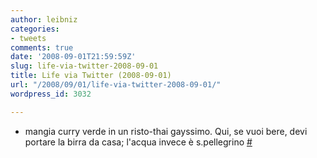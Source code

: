 ```yaml
---
author: leibniz
categories:
- tweets
comments: true
date: '2008-09-01T21:59:59Z'
slug: life-via-twitter-2008-09-01
title: Life via Twitter (2008-09-01)
url: "/2008/09/01/life-via-twitter-2008-09-01/"
wordpress_id: 3032

---
```

* mangia curry verde in un risto-thai gayssimo. Qui, se vuoi bere, devi portare la birra da casa; l'acqua invece è s.pellegrino [#](http://twitter.com/leibniz/statuses/905528023)


